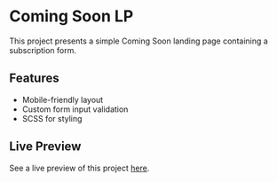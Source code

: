# Coming Soon LP
This project presents a simple Coming Soon landing page containing a subscription form.

## Features
- Mobile-friendly layout
- Custom form input validation
- SCSS for styling

## Live Preview
See a live preview of this project [here](https://jvpdls.github.io/coming-soon-lp/).